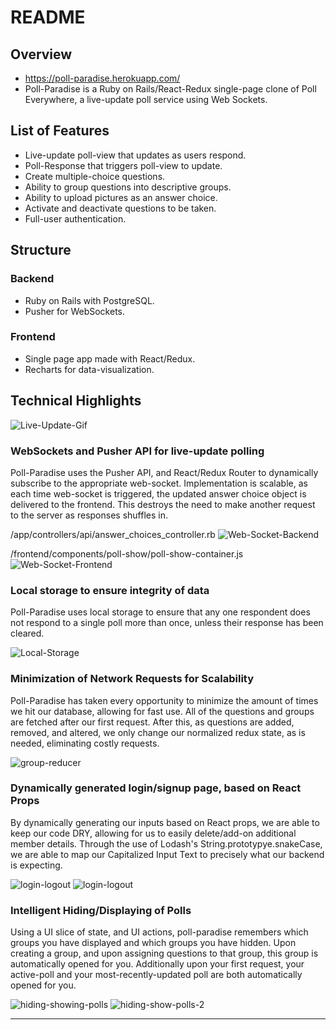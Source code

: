 # README

## Overview
- https://poll-paradise.herokuapp.com/
- Poll-Paradise is a Ruby on Rails/React-Redux single-page clone of Poll Everywhere, a live-update poll service using Web Sockets.

## List of Features
- Live-update poll-view that updates as users respond.
- Poll-Response that triggers poll-view to update.
- Create multiple-choice questions.
- Ability to group questions into descriptive groups.
- Ability to upload pictures as an answer choice.
- Activate and deactivate questions to be taken.
- Full-user authentication.

## Structure
### Backend
- Ruby on Rails with PostgreSQL.
- Pusher for WebSockets.

### Frontend
- Single page app made with React/Redux.
- Recharts for data-visualization.

## Technical Highlights

![Live-Update-Gif](public/code-screenshots/poll-paradise-live-update.gif)

### WebSockets and Pusher API for live-update polling

  Poll-Paradise uses the Pusher API, and React/Redux Router to dynamically subscribe to the appropriate web-socket. Implementation is scalable, as each time web-socket is triggered, the updated answer choice object is delivered to the frontend. This destroys the need to make another request to the server as responses shuffles in.


  /app/controllers/api/answer_choices_controller.rb
  ![Web-Socket-Backend](public/code-screenshots/web-socket-backend.png)

  /frontend/components/poll-show/poll-show-container.js
  ![Web-Socket-Frontend](public/code-screenshots/web-socket-frontend.png)

### Local storage to ensure integrity of data

Poll-Paradise uses local storage to ensure that any one respondent does not respond to a single poll more than once, unless their response has been cleared.

  ![Local-Storage](public/code-screenshots/local-storage.png)

### Minimization of Network Requests for Scalability
Poll-Paradise has taken every opportunity to minimize the amount of times we hit our database, allowing for fast use. All of the questions and groups are fetched after our first request. After this, as questions are added, removed, and altered, we only change our normalized redux state, as is needed, eliminating costly requests.

  ![group-reducer](public/code-screenshots/groups_reducer.png)

### Dynamically generated login/signup page, based on React Props

By dynamically generating our inputs based on React props, we are able to keep our code DRY, allowing for us to easily delete/add-on additional member details. Through the use of Lodash's String.prototypye.snakeCase, we are able to map our Capitalized Input Text to precisely what our backend is expecting.

  ![login-logout](public/code-screenshots/dynamic-inputs.png)
  ![login-logout](public/code-screenshots/dynamic-inputs2.png)

### Intelligent Hiding/Displaying of Polls

Using a UI slice of state, and UI actions, poll-paradise remembers which groups you have displayed and which groups you have hidden. Upon creating a group, and upon assigning questions to that group, this group is automatically opened for you. Additionally upon your first request, your active-poll and your most-recently-updated poll are both automatically opened for you.

  ![hiding-showing-polls](public/code-screenshots/groups_selected.png)
  ![hiding-show-polls-2](public/code-screenshots/groups_selected2.png)

---

